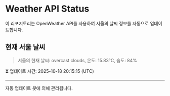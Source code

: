 
# Weather API Status

이 리포지토리는 OpenWeather API를 사용하여 서울의 날씨 정보를 자동으로 업데이트합니다.

## 현재 서울 날씨
> 서울의 현재 날씨: overcast clouds, 온도: 15.83°C, 습도: 84%

⏳ 업데이트 시간: 2025-10-18 20:15:15 (UTC)

---
자동 업데이트 봇에 의해 관리됩니다.
